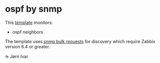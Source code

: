 ospf by snmp
============

This [template](https://www.zabbix.com/documentation/current/en/manual/xml_export_import/templates#importing) monitors:
- ospf neighbors

The template uses
[snmp bulk requests](https://www.zabbix.com/documentation/current/en/manual/config/items/itemtypes/snmp?hl=SNMP%2Cdiscovery#native-snmp-bulk-requests)
for discovery which require Zabbix version 6.4 or greater.

☕️ Jørn Ivar
